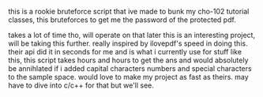 this is a rookie bruteforce script that ive made to bunk my cho-102 tutorial classes, this bruteforces to get me the password of the protected pdf.


takes a lot of time tho, will operate on that later this is an interesting project, will be taking this further. really inspired by ilovepdf's speed in doing this. their api did it in seconds for me and is what i currently use for stuff like this, this script takes hours and hours to get the ans and would absolutely be annihlated if i added capital characters numbers and special characters to the sample space. would love to make my project as fast as theirs. may have to dive into c/c++ for that but we'll see.
